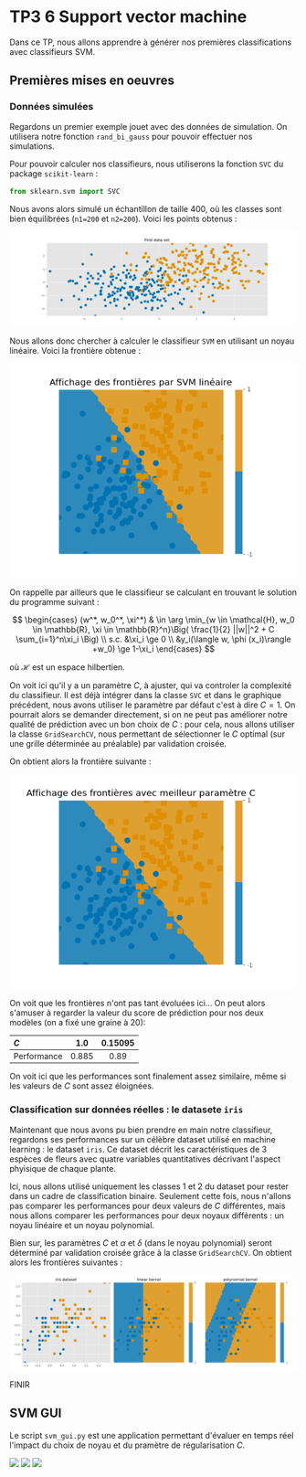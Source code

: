 # TP3 6 Support vector machine


Dans ce TP, nous allons apprendre à générer nos premières classifications avec classifieurs SVM. 


## Premières mises en oeuvres

### Données simulées

Regardons un premier exemple jouet avec des données de simulation. On utilisera notre fonction `rand_bi_gauss` pour pouvoir effectuer nos simulations.

Pour pouvoir calculer nos classifieurs, nous utiliserons la fonction `SVC` du package `scikit-learn` : 

```python
from sklearn.svm import SVC
```

Nous avons alors simulé un échantillon de taille 400, où les classes sont bien équilibrées (`n1=200` et `n2=200`). Voici les points obtenus : 

<p align="center">
  <img src="./plot/simulation.png" width="500" title="Visualisation de la Simulation">
</p>


Nous allons donc chercher à calculer le classifieur `SVM` en utilisant un noyau linéaire. Voici la frontière obtenue : 

<p align="center">
  <img src="./plot/sim_frontiere.png" width="500" title="Visualisation de la frontière">
</p>


On rappelle par ailleurs que le classifieur se calculant en trouvant le solution du programme suivant : 

$$
\begin{cases} 
(w^*, w_0^*, \xi^*) & \in \arg \min_{w \in \mathcal{H}, w_0 \in \mathbb{R}, \xi \in \mathbb{R}^n}\Big( \frac{1}{2} ||w||^2 + C \sum_{i=1}^n\xi_i \Big) \\
s.c. &\xi_i \ge 0 \\
&y_i(\langle w, \phi (x_i)\rangle +w_0) \ge 1-\xi_i
\end{cases}
$$

où $\mathcal{H}$ est un espace hilbertien. 

On voit ici qu'il y a un paramètre $C$, à ajuster,  qui va controler la complexité du classifieur. Il est déjà intégrer dans la classe `SVC` et dans le graphique précédent, nous avons utiliser le paramètre par défaut c'est à dire $C=1$. On pourrait alors se demander directement, si on ne peut pas améliorer notre qualité de prédiction avec un bon choix de $C$ : pour cela, nous allons utiliser la classe `GridSearchCV`, nous permettant de sélectionner le $C$ optimal (sur une grille déterminée au préalable) par validation croisée.

On obtient alors la frontière suivante :

<p align="center">
  <img src="./plot/best_sim.png" width="500" title="Visualisation de la meilleure frontière">
</p>

On voit que les frontières n'ont pas tant évoluées ici... On peut alors s'amuser à regarder la valeur du score de prédiction pour nos deux modèles (on a fixé une graine à 20):

| $C$  |1.0    | 0.15095 |
| :------------|:-------------:| :-------------:|
| Performance  |   0.885 | 0.89 |


On voit  ici que les performances sont finalement assez similaire, même si les valeurs de $C$ sont assez éloignées.


### Classification sur données réelles : le datasete `iris`


Maintenant que nous avons pu bien prendre en main notre classifieur, regardons ses performances sur un célèbre dataset utilisé en machine learning : le dataset `iris`. Ce dataset décrit les caractéristiques de 3 espèces de fleurs avec quatre variables quantitatives décrivant l'aspect phyisique de chaque plante.


Ici, nous allons utilisé uniquement les classes 1 et 2 du dataset pour rester dans un cadre de classification binaire. Seulement cette fois, nous n'allons pas comparer les performances pour deux valeurs de $C$ différentes, mais nous allons comparer les performances pour deux noyaux différents : un noyau linéaire et un noyau polynomial.

Bien sur, les paramètres $C$ et $\alpha$ et $\delta$ (dans le noyau polynomial) seront déterminé par validation croisée grâce à la classe `GridSearchCV`. On obtient alors les frontières suivantes :

<p align="center">
  <img src="./plot/iris_front.png" width="500" title="Comparaison des frontières">
</p>


FINIR 

## SVM GUI

Le script `svm_gui.py` est une application permettant d'évaluer en temps réel l'impact du choix de noyau et du pramètre de régularisation $C$.




<p float="left">
  <img src="/plot/svmgui_0.8.png" width="100" />
  <img src="/plot/svmgui_0.4.png" width="100" /> 
  <img src="/plot/svmgui_0.1.png" width="100" />
</p>


